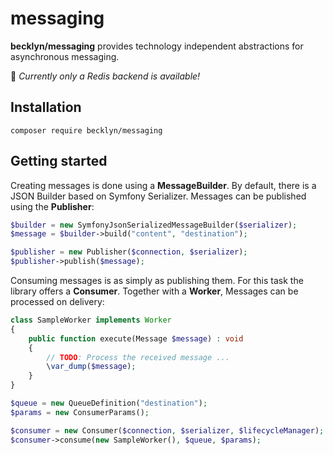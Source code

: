 # messaging

**becklyn/messaging** provides technology independent abstractions for asynchronous messaging. 

🚧 *Currently only a Redis backend is available!*

## Installation

```shell
composer require becklyn/messaging
```

## Getting started

Creating messages is done using a **MessageBuilder**.
By default, there is a JSON Builder based on Symfony Serializer.
Messages can be published using the **Publisher**:

```php
$builder = new SymfonyJsonSerializedMessageBuilder($serializer);
$message = $builder->build("content", "destination");

$publisher = new Publisher($connection, $serializer);
$publisher->publish($message);
```

Consuming messages is as simply as publishing them. For this task the library offers a **Consumer**.
Together with a **Worker**, Messages can be processed on delivery:

```php
class SampleWorker implements Worker
{
    public function execute(Message $message) : void
    {
        // TODO: Process the received message ...
        \var_dump($message);
    }
}
```

```php
$queue = new QueueDefinition("destination");
$params = new ConsumerParams();

$consumer = new Consumer($connection, $serializer, $lifecycleManager);
$consumer->consume(new SampleWorker(), $queue, $params);
```